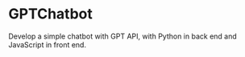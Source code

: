 # GPTChatbot

Develop a simple chatbot with GPT API, with Python in back end and JavaScript in front end.
